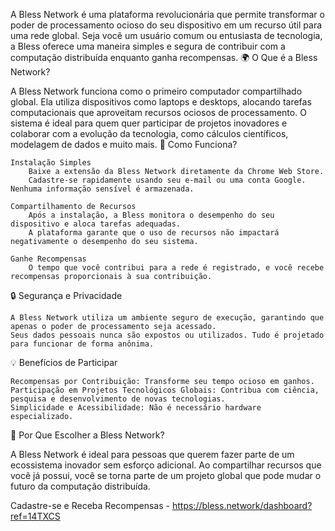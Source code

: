 A Bless Network é uma plataforma revolucionária que permite transformar o poder de processamento ocioso do seu dispositivo em um recurso útil para uma rede global. Seja você um usuário comum ou entusiasta de tecnologia, a Bless oferece uma maneira simples e segura de contribuir com a computação distribuída enquanto ganha recompensas.
🌍 O Que é a Bless Network?

A Bless Network funciona como o primeiro computador compartilhado global. Ela utiliza dispositivos como laptops e desktops, alocando tarefas computacionais que aproveitam recursos ociosos de processamento. O sistema é ideal para quem quer participar de projetos inovadores e colaborar com a evolução da tecnologia, como cálculos científicos, modelagem de dados e muito mais.
🚀 Como Funciona?

    Instalação Simples
        Baixe a extensão da Bless Network diretamente da Chrome Web Store.
        Cadastre-se rapidamente usando seu e-mail ou uma conta Google. Nenhuma informação sensível é armazenada.

    Compartilhamento de Recursos
        Após a instalação, a Bless monitora o desempenho do seu dispositivo e aloca tarefas adequadas.
        A plataforma garante que o uso de recursos não impactará negativamente o desempenho do seu sistema.

    Ganhe Recompensas
        O tempo que você contribui para a rede é registrado, e você recebe recompensas proporcionais à sua contribuição.

🔒 Segurança e Privacidade

    A Bless Network utiliza um ambiente seguro de execução, garantindo que apenas o poder de processamento seja acessado.
    Seus dados pessoais nunca são expostos ou utilizados. Tudo é projetado para funcionar de forma anônima.

💡 Benefícios de Participar

    Recompensas por Contribuição: Transforme seu tempo ocioso em ganhos.
    Participação em Projetos Tecnológicos Globais: Contribua com ciência, pesquisa e desenvolvimento de novas tecnologias.
    Simplicidade e Acessibilidade: Não é necessário hardware especializado.

🌟 Por Que Escolher a Bless Network?

A Bless Network é ideal para pessoas que querem fazer parte de um ecossistema inovador sem esforço adicional. Ao compartilhar recursos que você já possui, você se torna parte de um projeto global que pode mudar o futuro da computação distribuída.

Cadastre-se e Receba Recompensas - https://bless.network/dashboard?ref=14TXCS
